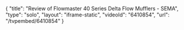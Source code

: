 {
    "title": "Review of Flowmaster 40 Series Delta Flow Mufflers - SEMA",
    "type": "solo",
    "layout": "iframe-static",
    "videoId": "6410854",
    "url": "\/tvpembed\/6410854"
}